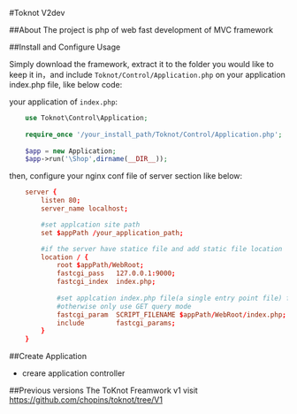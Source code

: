 #Toknot V2dev

##About 
The project is php of web fast development of MVC framework

##Install and Configure Usage

Simply download the framework, extract it to the folder you would like to keep it in，and include 
`Toknot/Control/Application.php` on your application index.php file, like below code:

your application of `index.php`:
```php
    use Toknot\Control\Application;
    
    require_once '/your_install_path/Toknot/Control/Application.php';
    
    $app = new Application;
    $app->run('\Shop',dirname(__DIR__));
```
then, configure your nginx conf file of server section like below:
```conf  
    server {
        listen 80;
        server_name localhost;

        #set applcation site path
        set $appPath /your_application_path;

        #if the server have statice file and add static file location
        location / {
            root $appPath/WebRoot;
            fastcgi_pass   127.0.0.1:9000;
            fastcgi_index  index.php;
            
            #set applcation index.php file(a single entry point file) for nginx SCRIPT_FILENAME support PATH access mode
            #otherwise only use GET query mode
            fastcgi_param  SCRIPT_FILENAME $appPath/WebRoot/index.php;
            include        fastcgi_params;
        }
    }
```   
##Create Application
* creare application controller

##Previous versions 
The ToKnot Freamwork v1 visit https://github.com/chopins/toknot/tree/V1